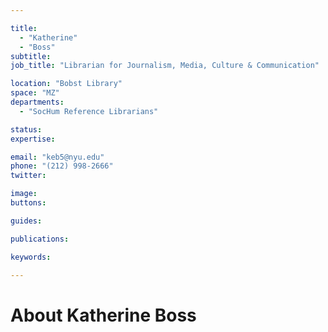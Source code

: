 ```yaml
---

title:
  - "Katherine"
  - "Boss"
subtitle: 
job_title: "Librarian for Journalism, Media, Culture & Communication"

location: "Bobst Library"
space: "MZ"
departments:
  - "SocHum Reference Librarians"

status: 
expertise:

email: "keb5@nyu.edu"
phone: "(212) 998-2666"
twitter: 

image: 
buttons:

guides:

publications:

keywords:

---
```


# About Katherine Boss


